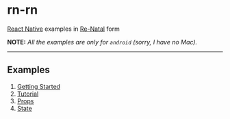 rn-rn
=====

[React Native] examples in [Re-Natal] form

**NOTE:** _All the examples are only for `android` (sorry, I have no Mac)._

-------------------------------------------------------------------------------

Examples
--------

1. [Getting Started]
2. [Tutorial]
3. [Props]
4. [State]

[React Native]: https://facebook.github.io/react-native/docs/getting-started.html
[Re-Natal]: https://github.com/drapanjanas/re-natal
[Getting Started]: https://github.com/ejelome/rn-rn/tree/master/1-getting-started
[Tutorial]: https://github.com/ejelome/rn-rn/tree/master/2-tutorial/tutorial
[Props]: https://github.com/ejelome/rn-rn/tree/master/3-props/props
[State]: https://github.com/ejelome/rn-rn/tree/master/3-state/state
